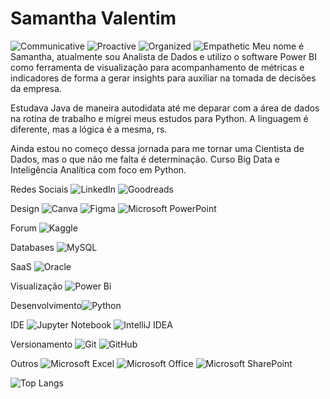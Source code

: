 # Samantha Valentim


![Communicative](https://img.shields.io/badge/Communicative-red)
![Proactive](https://img.shields.io/badge/Proactive-blue)
![Organized](https://img.shields.io/badge/Organized-red)
![Empathetic](https://img.shields.io/badge/Empathetic-blue)
Meu nome é Samantha, atualmente sou Analista de Dados e utilizo o software Power BI como ferramenta de visualização para acompanhamento de métricas e indicadores de forma a gerar insights para auxiliar na tomada de decisões da empresa. 

Estudava Java de maneira autodidata até me deparar com a área de dados na rotina de trabalho e migrei meus estudos para Python. A linguagem é diferente, mas a lógica é a mesma, rs. 

Ainda estou no começo dessa jornada para me tornar uma Cientista de Dados, mas o que não me falta é determinação. Curso Big Data e Inteligência Analítica com foco em Python. 

Redes Sociais
![LinkedIn](https://img.shields.io/badge/linkedin-%230077B5.svg?style=for-the-badge&logo=linkedin&logoColor=white (https://www.linkedin.com/in/samvalentim/))
![Goodreads](https://img.shields.io/badge/Goodreads-F3F1EA?style=for-the-badge&logo=goodreads&logoColor=372213)

Design
![Canva](https://img.shields.io/badge/Canva-%2300C4CC.svg?style=for-the-badge&logo=Canva&logoColor=white)
![Figma](https://img.shields.io/badge/figma-%23F24E1E.svg?style=for-the-badge&logo=figma&logoColor=white)
![Microsoft PowerPoint](https://img.shields.io/badge/Microsoft_PowerPoint-B7472A?style=for-the-badge&logo=microsoft-powerpoint&logoColor=white)

Forum
![Kaggle](https://img.shields.io/badge/Kaggle-035a7d?style=for-the-badge&logo=kaggle&logoColor=white)

Databases
![MySQL](https://img.shields.io/badge/mysql-%2300f.svg?style=for-the-badge&logo=mysql&logoColor=white)

SaaS
![Oracle](https://img.shields.io/badge/Oracle-F80000?style=for-the-badge&logo=oracle&logoColor=white)

Visualização
![Power Bi](https://img.shields.io/badge/power_bi-F2C811?style=for-the-badge&logo=powerbi&logoColor=black)

Desenvolvimento![Python](https://img.shields.io/badge/Python-000?style=for-the-badge&logo=python)

IDE ![Jupyter Notebook](https://img.shields.io/badge/jupyter-%23FA0F00.svg?style=for-the-badge&logo=jupyter&logoColor=white)
![IntelliJ IDEA](https://img.shields.io/badge/IntelliJIDEA-000000.svg?style=for-the-badge&logo=intellij-idea&logoColor=white)

Versionamento
![Git](https://img.shields.io/badge/git-%23F05033.svg?style=for-the-badge&logo=git&logoColor=white)
![GitHub](https://img.shields.io/badge/github-%23121011.svg?style=for-the-badge&logo=github&logoColor=white)

Outros
![Microsoft Excel](https://img.shields.io/badge/Microsoft_Excel-217346?style=for-the-badge&logo=microsoft-excel&logoColor=white)
![Microsoft Office](https://img.shields.io/badge/Microsoft_Office-D83B01?style=for-the-badge&logo=microsoft-office&logoColor=white)
![Microsoft SharePoint ](https://img.shields.io/badge/Microsoft_SharePoint-0078D4?style=for-the-badge&logo=microsoft-sharepoint&logoColor=white)


![Top Langs](https://github-readme-stats-git-masterrstaa-rickstaa.vercel.app/api/top-langs/?username=samvalentim&bg_color=000&border_color=30A3DC&title_color=E94D5F&text_color=FFF)